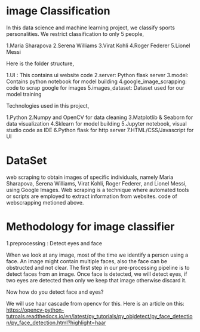 # image Classification
In this data science and machine learning project, we classify sports personalities. We restrict classification to only 5 people,

1.Maria Sharapova
2.Serena Williams
3.Virat Kohli
4.Roger Federer
5.Lionel Messi

Here is the folder structure,

1.UI : This contains ui website code
2.server: Python flask server
3.model: Contains python notebook for model building
4.google_image_scrapping: code to scrap google for images
5.images_dataset: Dataset used for our model training

Technologies used in this project,

1.Python
2.Numpy and OpenCV for data cleaning
3.Matplotlib & Seaborn for data visualization
4.Sklearn for model building
5.Jupyter notebook, visual studio code as IDE
6.Python flask for http server
7.HTML/CSS/Javascript for UI

# DataSet
web scraping to obtain images of specific individuals, namely Maria Sharapova,
Serena Williams, Virat Kohli, Roger Federer, and Lionel Messi, using Google Images. 
Web scraping is a technique where automated tools or scripts are employed to extract information from websites.
code of webscrapping metioned above.

# Methodology for image classifier

1.preprocessing : Detect eyes and face

When we look at any image, most of the time we identify a person using a face.
An image might contain multiple faces, also the face can be obstructed and not clear.
The first step in our pre-processing pipeline is to detect faces from an image. 
Once face is detected, we will detect eyes, if two eyes are detected then only we keep that image otherwise discard it.

Now how do you detect face and eyes?

We will use haar cascade from opencv for this. Here is an article on this:
https://opencv-python-tutroals.readthedocs.io/en/latest/py_tutorials/py_objdetect/py_face_detection/py_face_detection.html?highlight=haar
